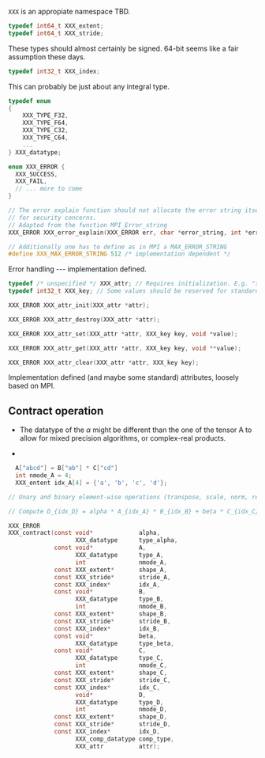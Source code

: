 `XXX` is an appropiate namespace TBD.

```C
typedef int64_t XXX_extent;
typedef int64_t XXX_stride;
```
These types should almost certainly be signed. 64-bit seems like a fair assumption these days.

```C
typedef int32_t XXX_index;
```
This can probably be just about any integral type.

```C
typedef enum
{
    XXX_TYPE_F32,
    XXX_TYPE_F64,
    XXX_TYPE_C32,
    XXX_TYPE_C64,
    ...
} XXX_datatype;

```


```C
enum XXX_ERROR {
  XXX_SUCCESS,
  XXX_FAIL,
  // ... more to come
}

// The error explain function should not allocate the error string itself
// for security concerns.
// Adapted from the function MPI_Error_string
XXX_ERROR XXX_error_explain(XXX_ERROR err, char *error_string, int *error_size);

// Additionally one has to define as in MPI a MAX_ERROR_STRING
#define XXX_MAX_ERROR_STRING 512 /* implementation dependent */
```
Error handling --- implementation defined.

```C
typedef /* unspecified */ XXX_attr; // Requires initialization. E.g. "struct XXX_attr_internal*"
typedef int32_t XXX_key; // Some values should be reserved for standardization

XXX_ERROR XXX_attr_init(XXX_attr *attr);

XXX_ERROR XXX_attr_destroy(XXX_attr *attr);

XXX_ERROR XXX_attr_set(XXX_attr *attr, XXX_key key, void *value);

XXX_ERROR XXX_attr_get(XXX_attr *attr, XXX_key key, void **value);

XXX_ERROR XXX_attr_clear(XXX_attr *attr, XXX_key key);
```


Implementation defined (and maybe some standard) attributes, loosely based on MPI.

## Contract operation

- The datatype of the $\alpha$ might be different than the one of the tensor A
  to allow for mixed precision algorithms, or complex-real products.
  
- 
```C
  A["abcd"] = B["ab"] * C["cd"]
  int nmode_A = 4;
  XXX_entent idx_A[4] = {'a', 'b', 'c', 'd'};
```

```C
// Unary and binary element-wise operations (transpose, scale, norm, reduction, etc.) should also be defined!

// Compute D_{idx_D} = alpha * A_{idx_A} * B_{idx_B} + beta * C_{idx_C}

XXX_ERROR
XXX_contract(const void*             alpha,
                   XXX_datatype      type_alpha,
             const void*             A,
                   XXX_datatype      type_A,
                   int               nmode_A,
             const XXX_extent*       shape_A,
             const XXX_stride*       stride_A,
             const XXX_index*        idx_A,
             const void*             B,
                   XXX_datatype      type_B,
                   int               nmode_B,
             const XXX_extent*       shape_B,
             const XXX_stride*       stride_B,
             const XXX_index*        idx_B,
             const void*             beta,
                   XXX_datatype      type_beta,
             const void*             C,
                   XXX_datatype      type_C,
                   int               nmode_C,
             const XXX_extent*       shape_C,
             const XXX_stride*       stride_C,
             const XXX_index*        idx_C,
                   void*             D,
                   XXX_datatype      type_D,
                   int               nmode_D,
             const XXX_extent*       shape_D,
             const XXX_stride*       stride_D,
             const XXX_index*        idx_D,
                   XXX_comp_datatype comp_type,
                   XXX_attr          attr);
```

